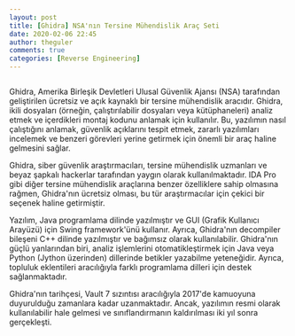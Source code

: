 ```yaml
---
layout: post
title: [Ghidra] NSA'nın Tersine Mühendislik Araç Seti
date: 2020-02-06 22:45
author: theguler
comments: true
categories: [Reverse Engineering]
---
```

<!-- wp:gallery {"linkTo":"none"} -->
<figure class="wp-block-gallery has-nested-images columns-default is-cropped"><!-- wp:image {"id":11231,"sizeSlug":"large","linkDestination":"none"} -->
<figure class="wp-block-image size-large"><img src="https://theguler.wordpress.com/wp-content/uploads/2024/03/ghidra.png?w=1024" alt="" class="wp-image-11231" /></figure>
<!-- /wp:image --></figure>
<!-- /wp:gallery -->

<!-- wp:paragraph -->
<p>Ghidra, Amerika Birleşik Devletleri Ulusal Güvenlik Ajansı (NSA) tarafından geliştirilen ücretsiz ve açık kaynaklı bir tersine mühendislik aracıdır. Ghidra, ikili dosyaları (örneğin, çalıştırılabilir dosyaları veya kütüphaneleri) analiz etmek ve içerdikleri montaj kodunu anlamak için kullanılır. Bu, yazılımın nasıl çalıştığını anlamak, güvenlik açıklarını tespit etmek, zararlı yazılımları incelemek ve benzeri görevleri yerine getirmek için önemli bir araç haline gelmesini sağlar.</p>
<!-- /wp:paragraph -->

<!-- wp:paragraph -->
<p>Ghidra, siber güvenlik araştırmacıları, tersine mühendislik uzmanları ve beyaz şapkalı hackerlar tarafından yaygın olarak kullanılmaktadır. IDA Pro gibi diğer tersine mühendislik araçlarına benzer özelliklere sahip olmasına rağmen, Ghidra'nın ücretsiz olması, bu tür araştırmacılar için çekici bir seçenek haline getirmiştir.</p>
<!-- /wp:paragraph -->

<!-- wp:paragraph -->
<p>Yazılım, Java programlama dilinde yazılmıştır ve GUI (Grafik Kullanıcı Arayüzü) için Swing framework'ünü kullanır. Ayrıca, Ghidra'nın decompiler bileşeni C++ dilinde yazılmıştır ve bağımsız olarak kullanılabilir. Ghidra'nın güçlü yanlarından biri, analiz işlemlerini otomatikleştirmek için Java veya Python (Jython üzerinden) dillerinde betikler yazabilme yeteneğidir. Ayrıca, topluluk eklentileri aracılığıyla farklı programlama dilleri için destek sağlanmaktadır.</p>
<!-- /wp:paragraph -->

<!-- wp:paragraph -->
<p>Ghidra'nın tarihçesi, Vault 7 sızıntısı aracılığıyla 2017'de kamuoyuna duyurulduğu zamanlara kadar uzanmaktadır. Ancak, yazılımın resmi olarak kullanılabilir hale gelmesi ve sınıflandırmanın kaldırılması iki yıl sonra gerçekleşti.</p>
<!-- /wp:paragraph -->

